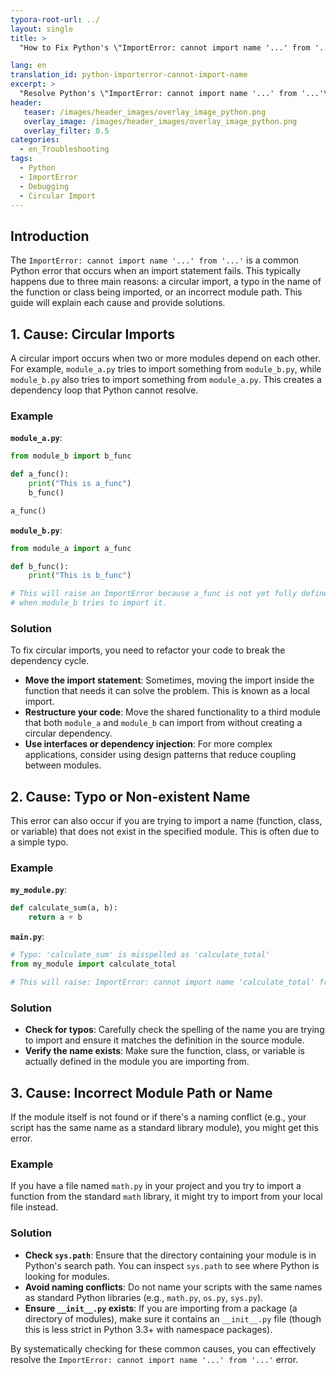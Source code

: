 ```yaml
---
typora-root-url: ../
layout: single
title: >
  "How to Fix Python's \"ImportError: cannot import name '...' from '...'\""

lang: en
translation_id: python-importerror-cannot-import-name
excerpt: >
  "Resolve Python's \"ImportError: cannot import name '...' from '...'\" by checking for circular imports, typos, and incorrect module paths."
header:
   teaser: /images/header_images/overlay_image_python.png
   overlay_image: /images/header_images/overlay_image_python.png
   overlay_filter: 0.5
categories:
  - en_Troubleshooting
tags:
  - Python
  - ImportError
  - Debugging
  - Circular Import
---
```


## Introduction

The `ImportError: cannot import name '...' from '...'` is a common Python error that occurs when an import statement fails. This typically happens due to three main reasons: a circular import, a typo in the name of the function or class being imported, or an incorrect module path. This guide will explain each cause and provide solutions.

## 1. Cause: Circular Imports

A circular import occurs when two or more modules depend on each other. For example, `module_a.py` tries to import something from `module_b.py`, while `module_b.py` also tries to import something from `module_a.py`. This creates a dependency loop that Python cannot resolve.

### Example

**`module_a.py`**:
```python
from module_b import b_func

def a_func():
    print("This is a_func")
    b_func()

a_func()
```

**`module_b.py`**:
```python
from module_a import a_func

def b_func():
    print("This is b_func")

# This will raise an ImportError because a_func is not yet fully defined in module_a
# when module_b tries to import it.
```

### Solution

To fix circular imports, you need to refactor your code to break the dependency cycle.

- **Move the import statement**: Sometimes, moving the import inside the function that needs it can solve the problem. This is known as a local import.
- **Restructure your code**: Move the shared functionality to a third module that both `module_a` and `module_b` can import from without creating a circular dependency.
- **Use interfaces or dependency injection**: For more complex applications, consider using design patterns that reduce coupling between modules.

## 2. Cause: Typo or Non-existent Name

This error can also occur if you are trying to import a name (function, class, or variable) that does not exist in the specified module. This is often due to a simple typo.

### Example

**`my_module.py`**:
```python
def calculate_sum(a, b):
    return a + b
```

**`main.py`**:
```python
# Typo: 'calculate_sum' is misspelled as 'calculate_total'
from my_module import calculate_total 

# This will raise: ImportError: cannot import name 'calculate_total' from 'my_module'
```

### Solution

- **Check for typos**: Carefully check the spelling of the name you are trying to import and ensure it matches the definition in the source module.
- **Verify the name exists**: Make sure the function, class, or variable is actually defined in the module you are importing from.

## 3. Cause: Incorrect Module Path or Name

If the module itself is not found or if there's a naming conflict (e.g., your script has the same name as a standard library module), you might get this error.

### Example

If you have a file named `math.py` in your project and you try to import a function from the standard `math` library, it might try to import from your local file instead.

### Solution

- **Check `sys.path`**: Ensure that the directory containing your module is in Python's search path. You can inspect `sys.path` to see where Python is looking for modules.
- **Avoid naming conflicts**: Do not name your scripts with the same names as standard Python libraries (e.g., `math.py`, `os.py`, `sys.py`).
- **Ensure `__init__.py` exists**: If you are importing from a package (a directory of modules), make sure it contains an `__init__.py` file (though this is less strict in Python 3.3+ with namespace packages).

By systematically checking for these common causes, you can effectively resolve the `ImportError: cannot import name '...' from '...'` error.

```